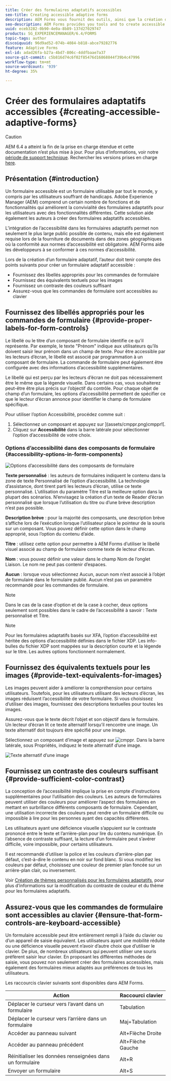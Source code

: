 ```yaml
---
title: Créer des formulaires adaptatifs accessibles
seo-title: Creating accessible adaptive forms
description: AEM Forms vous fournit des outils, ainsi que la création de formulaires adaptatifs accessibles, et vous aide à vous conformer aux normes d’accessibilité.
seo-description: AEM Forms provides you tools and to create accessible adaptive forms and helps comply with accessibility standards.
uuid: eceb3282-0b90-4e0a-8b89-137d27029747
products: SG_EXPERIENCEMANAGER/6.4/FORMS
topic-tags: author
discoiquuid: 96d9ad52-074b-4084-b818-abce79282776
feature: Adaptive Forms
exl-id: adad26fa-b27a-4bd7-806c-4ddfbaae7a37
source-git-commit: c5b816d74c6f02f85476d16868844f39b4c47996
workflow-type: tm+mt
source-wordcount: '939'
ht-degree: 35%

---
```


# Créer des formulaires adaptatifs accessibles {#creating-accessible-adaptive-forms}

>[!CAUTION]
>
>AEM 6.4 a atteint la fin de la prise en charge étendue et cette documentation n’est plus mise à jour. Pour plus d’informations, voir notre [période de support technique](https://helpx.adobe.com/fr/support/programs/eol-matrix.html). Rechercher les versions prises en charge [here](https://experienceleague.adobe.com/docs/?lang=fr).

## Présentation {#introduction}

Un formulaire accessible est un formulaire utilisable par tout le monde, y compris par les utilisateurs souffrant de handicaps. Adobe Experience Manager (AEM) comprend un certain nombre de fonctions et de fonctionnalités qui améliorent la convivialité des formulaires adaptatifs pour les utilisateurs avec des fonctionnalités différentes. Cette solution aide également les auteurs à créer des formulaires adaptatifs accessibles.

L’intégration de l’accessibilité dans les formulaires adaptatifs permet non seulement le plus large public possible de contenu, mais elle est également requise lors de la fourniture de documents dans des zones géographiques où la conformité aux normes d’accessibilité est obligatoire. AEM Forms aide les développeurs à se conformer à ces normes d’accessibilité.

Lors de la création d’un formulaire adaptatif, l’auteur doit tenir compte des points suivants pour créer un formulaire adaptatif accessible :

* Fournissez des libellés appropriés pour les commandes de formulaire
* Fournissez des équivalents textuels pour les images
* Fournissez un contraste des couleurs suffisant
* Assurez-vous que les commandes de formulaire sont accessibles au clavier

## Fournissez des libellés appropriés pour les commandes de formulaire {#provide-proper-labels-for-form-controls}

Le libellé ou le titre d’un composant de formulaire identifie ce qu’il représente. Par exemple, le texte &quot;Prénom&quot; indique aux utilisateurs qu’ils doivent saisir leur prénom dans un champ de texte. Pour être accessible par les lecteurs d’écran, le libellé est associé par programmation à un composant de formulaire. La commande de formulaire peut également être configurée avec des informations d’accessibilité supplémentaires.

Le libellé qui est perçu par les lecteurs d’écran ne doit pas nécessairement être le même que la légende visuelle. Dans certains cas, vous souhaiterez peut-être être plus précis sur l’objectif du contrôle. Pour chaque objet de champ d’un formulaire, les options d’accessibilité permettent de spécifier ce que le lecteur d’écran annonce pour identifier le champ de formulaire spécifique.

Pour utiliser l’option Accessibilité, procédez comme suit :

1. Sélectionnez un composant et appuyez sur ](assets/cmppr.png)cmppr![.
1. Cliquez sur **Accessibilité** dans la barre latérale pour sélectionner l’option d’accessibilité de votre choix.

### Options d’accessibilité dans des composants de formulaire {#accessibility-options-in-form-components}

![Options d’accessibilité dans des composants de formulaire](assets/accessibility-options.png)

**Texte personnalisé** : les auteurs de formulaires indiquent le contenu dans la zone de texte Personnalisé de l’option d’accessibilité. La technologie d’assistance, dont tirent parti les lecteurs d’écran, utilise ce texte personnalisé. L’utilisation du paramètre Titre est la meilleure option dans la plupart des scénarios. N’envisagez la création d’un texte de Reader d’écran personnalisé que lorsque l’utilisation du titre ou d’une brève description n’est pas possible.

**Description brève** : pour la majorité des composants, une description brève s’affiche lors de l’exécution lorsque l’utilisateur place le pointeur de la souris sur un composant. Vous pouvez définir cette option dans le champ approprié, sous l’option du contenu d’aide.

**Titre** : utilisez cette option pour permettre à AEM Forms d’utiliser le libellé visuel associé au champ de formulaire comme texte de lecteur d’écran.

**Nom** : vous pouvez définir une valeur dans le champ Nom de l’onglet Liaison. Le nom ne peut pas contenir d’espaces.

**Aucun** : lorsque vous sélectionnez Aucun, aucun nom n’est associé à l’objet de formulaire dans le formulaire publié. Aucun n’est pas un paramètre recommandé pour les commandes de formulaire.

>[!NOTE]
>
>Dans le cas de la case d’option et de la case à cocher, deux options seulement sont possibles dans le cadre de l’accessibilité à savoir : Texte personnalisé et Titre.

>[!NOTE]
>
>Pour les formulaires adaptatifs basés sur XFA, l’option d’accessibilité est héritée des options d’accessibilité définies dans le fichier XDP. Les info-bulles du fichier XDP sont mappées sur la description courte et la légende sur le titre. Les autres options fonctionnent normalement.

## Fournissez des équivalents textuels pour les images {#provide-text-equivalents-for-images}

Les images peuvent aider à améliorer la compréhension pour certains utilisateurs. Toutefois, pour les utilisateurs utilisant des lecteurs d’écran, les images réduisent l’accessibilité de votre formulaire. Si vous choisissez d’utiliser des images, fournissez des descriptions textuelles pour toutes les images.

Assurez-vous que le texte décrit l’objet et son objectif dans le formulaire. Un lecteur d’écran lit ce texte alternatif lorsqu’il rencontre une image. Un texte alternatif doit toujours être spécifié pour une image.

Sélectionnez un composant d’image et appuyez sur ![cmppr](assets/cmppr.png). Dans la barre latérale, sous Propriétés, indiquez le texte alternatif d’une image.

![Texte alternatif d’une image](assets/image-properties.png)

## Fournissez un contraste des couleurs suffisant {#provide-sufficient-color-contrast}

La conception de l’accessibilité implique la prise en compte d’instructions supplémentaires pour l’utilisation des couleurs. Les auteurs de formulaires peuvent utiliser des couleurs pour améliorer l’aspect des formulaires en mettant en surbrillance différents composants de formulaire. Cependant, une utilisation incorrecte des couleurs peut rendre un formulaire difficile ou impossible à lire pour les personnes ayant des capacités différentes.

Les utilisateurs ayant une déficience visuelle s’appuient sur le contraste prononcé entre le texte et l’arrière-plan pour lire du contenu numérique. En l’absence de contraste suffisant, la lecture d’un formulaire peut s’avérer difficile, voire impossible, pour certains utilisateurs.

Il est recommandé d’utiliser la police et les couleurs d’arrière-plan par défaut, c’est-à-dire le contenu en noir sur fond blanc. Si vous modifiez les couleurs par défaut, choisissez une couleur de premier plan foncée sur un arrière-plan clair, ou inversement.

Voir [Création de thèmes personnalisés pour les formulaires adaptatifs](/help/forms/using/creating-custom-adaptive-form-themes.md), pour plus d’informations sur la modification du contraste de couleur et du thème pour les formulaires adaptatifs.

## Assurez-vous que les commandes de formulaire sont accessibles au clavier {#ensure-that-form-controls-are-keyboard-accessible}

Un formulaire accessible peut être entièrement rempli à l’aide du clavier ou d’un appareil de saisie équivalent. Les utilisateurs ayant une mobilité réduite ou une déficience visuelle peuvent n’avoir d’autre choix que d’utiliser le clavier. De plus, de nombreux utilisateurs qui peuvent utiliser une souris préfèrent saisir leur clavier. En proposant les différentes méthodes de saisie, vous pouvez non seulement créer des formulaires accessibles, mais également des formulaires mieux adaptés aux préférences de tous les utilisateurs.

Les raccourcis clavier suivants sont disponibles dans AEM Forms.

| Action | Raccourci clavier |
|---|---|
| Déplacer le curseur vers l’avant dans un formulaire | Tabulation |
| Déplacer le curseur vers l’arrière dans un formulaire | Maj+Tabulation |
| Accéder au panneau suivant | Alt+Flèche Droite |
| Accéder au panneau précédent | Alt+Flèche Gauche |
| Réinitialiser les données renseignées dans un formulaire | Alt+R |
| Envoyer un formulaire | Alt+S | configuring-watched-folder-endpoints.md |
